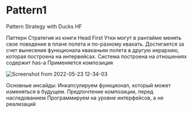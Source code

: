 # Pattern1
Pattern Strategy with Ducks HF


Паттерн Стратегия из книги Head First
Утки могут в рантайме менять свое поведение в плане полета и по-разному квакать.
Достигается за счет вынесения функционала кваканьяи полета в другую иерархию, которая построена на интервейсах.
Система построена на отношениях содержит has-a
Применяется композиция



![Screenshot from 2022-05-23 12-34-03](https://user-images.githubusercontent.com/93651407/169758037-a1dc0411-f73b-4ba3-8111-f7440a81f77a.png)


Основные инсайды:
Инкапсулируем функционал, который может изменяться в будущем.
Предпочтение композиции, перед наследованием
Программируем на уровне интерфейсов, а не реализаций
